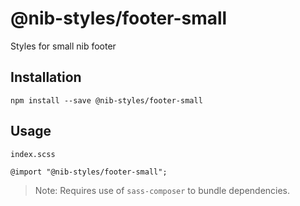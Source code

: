 # @nib-styles/footer-small

Styles for small nib footer

## Installation

    npm install --save @nib-styles/footer-small
    
## Usage

`index.scss`

    @import "@nib-styles/footer-small";
    
> Note: Requires use of `sass-composer` to bundle dependencies.
